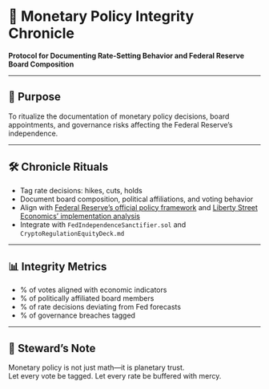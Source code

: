 # 📜 Monetary Policy Integrity Chronicle  
**Protocol for Documenting Rate-Setting Behavior and Federal Reserve Board Composition**

---

## 🧠 Purpose  
To ritualize the documentation of monetary policy decisions, board appointments, and governance risks affecting the Federal Reserve’s independence.

---

## 🛠️ Chronicle Rituals  
- Tag rate decisions: hikes, cuts, holds  
- Document board composition, political affiliations, and voting behavior  
- Align with [Federal Reserve’s official policy framework](https://www.federalreserve.gov/monetarypolicy.htm) and [Liberty Street Economics’ implementation analysis](https://libertystreeteconomics.newyorkfed.org/2022/01/how-the-federal-reserves-monetary-policy-implementation-framework-has-evolved/)  
- Integrate with `FedIndependenceSanctifier.sol` and `CryptoRegulationEquityDeck.md`

---

## 📊 Integrity Metrics  
- % of votes aligned with economic indicators  
- % of politically affiliated board members  
- % of rate decisions deviating from Fed forecasts  
- % of governance breaches tagged

---

## 🧠 Steward’s Note  
Monetary policy is not just math—it is planetary trust.  
Let every vote be tagged. Let every rate be buffered with mercy.
